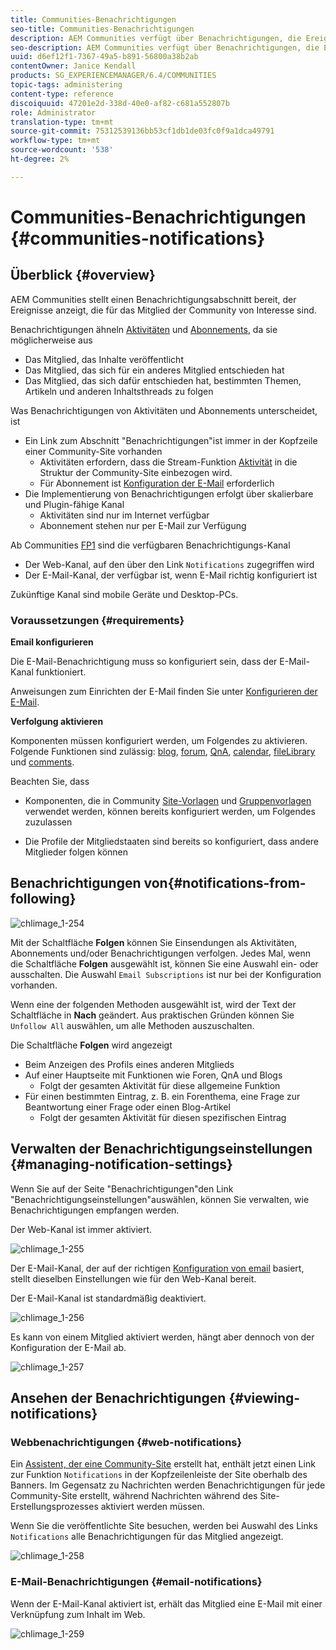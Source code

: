 ```yaml
---
title: Communities-Benachrichtigungen
seo-title: Communities-Benachrichtigungen
description: AEM Communities verfügt über Benachrichtigungen, die Ereignisse anzeigen, die für das angemeldete Community-Mitglied von Interesse sind
seo-description: AEM Communities verfügt über Benachrichtigungen, die Ereignisse anzeigen, die für das angemeldete Community-Mitglied von Interesse sind
uuid: d6ef12f1-7367-49a5-b891-56800a38b2ab
contentOwner: Janice Kendall
products: SG_EXPERIENCEMANAGER/6.4/COMMUNITIES
topic-tags: administering
content-type: reference
discoiquuid: 47201e2d-338d-40e0-af82-c681a552807b
role: Administrator
translation-type: tm+mt
source-git-commit: 75312539136bb53cf1db1de03fc0f9a1dca49791
workflow-type: tm+mt
source-wordcount: '538'
ht-degree: 2%

---
```



# Communities-Benachrichtigungen {#communities-notifications}

## Überblick {#overview}

AEM Communities stellt einen Benachrichtigungsabschnitt bereit, der Ereignisse anzeigt, die für das Mitglied der Community von Interesse sind.

Benachrichtigungen ähneln [Aktivitäten](essentials-activities.md) und [Abonnements](subscriptions.md), da sie möglicherweise aus

* Das Mitglied, das Inhalte veröffentlicht
* Das Mitglied, das sich für ein anderes Mitglied entschieden hat
* Das Mitglied, das sich dafür entschieden hat, bestimmten Themen, Artikeln und anderen Inhaltsthreads zu folgen

Was Benachrichtigungen von Aktivitäten und Abonnements unterscheidet, ist

* Ein Link zum Abschnitt &quot;Benachrichtigungen&quot;ist immer in der Kopfzeile einer Community-Site vorhanden
   * Aktivitäten erfordern, dass die Stream-Funktion [Aktivität](functions.md#activity-stream-function) in die Struktur der Community-Site einbezogen wird.
   * Für Abonnement ist [Konfiguration der E-Mail](email.md) erforderlich
* Die Implementierung von Benachrichtigungen erfolgt über skalierbare und Plugin-fähige Kanal
   * Aktivitäten sind nur im Internet verfügbar
   * Abonnement stehen nur per E-Mail zur Verfügung

Ab Communities [FP1](deploy-communities.md#latestfeaturepack) sind die verfügbaren Benachrichtigungs-Kanal

* Der Web-Kanal, auf den über den Link `Notifications` zugegriffen wird
* Der E-Mail-Kanal, der verfügbar ist, wenn E-Mail richtig konfiguriert ist

Zukünftige Kanal sind mobile Geräte und Desktop-PCs.

### Voraussetzungen {#requirements}

**Email konfigurieren**

Die E-Mail-Benachrichtigung muss so konfiguriert sein, dass der E-Mail-Kanal funktioniert.

Anweisungen zum Einrichten der E-Mail finden Sie unter [Konfigurieren der E-Mail](analytics.md).

**Verfolgung aktivieren**

Komponenten müssen konfiguriert werden, um Folgendes zu aktivieren. Folgende Funktionen sind zulässig: [blog](blog-feature.md), [forum](forum.md), [QnA](working-with-qna.md), [calendar](calendar.md), [fileLibrary](file-library.md) und [comments](comments.md).

Beachten Sie, dass

* Komponenten, die in Community [Site-Vorlagen](sites.md) und [Gruppenvorlagen](tools-groups.md) verwendet werden, können bereits konfiguriert werden, um Folgendes zuzulassen

* Die Profile der Mitgliedstaaten sind bereits so konfiguriert, dass andere Mitglieder folgen können

## Benachrichtigungen von{#notifications-from-following}

![chlimage_1-254](assets/chlimage_1-254.png)

Mit der Schaltfläche **Folgen** können Sie Einsendungen als Aktivitäten, Abonnements und/oder Benachrichtigungen verfolgen. Jedes Mal, wenn die Schaltfläche **Folgen** ausgewählt ist, können Sie eine Auswahl ein- oder ausschalten. Die Auswahl `Email Subscriptions` ist nur bei der Konfiguration vorhanden.

Wenn eine der folgenden Methoden ausgewählt ist, wird der Text der Schaltfläche in **Nach** geändert. Aus praktischen Gründen können Sie `Unfollow All` auswählen, um alle Methoden auszuschalten.

Die Schaltfläche **Folgen** wird angezeigt

* Beim Anzeigen des Profils eines anderen Mitglieds
* Auf einer Hauptseite mit Funktionen wie Foren, QnA und Blogs
   * Folgt der gesamten Aktivität für diese allgemeine Funktion
* Für einen bestimmten Eintrag, z. B. ein Forenthema, eine Frage zur Beantwortung einer Frage oder einen Blog-Artikel
   * Folgt der gesamten Aktivität für diesen spezifischen Eintrag

## Verwalten der Benachrichtigungseinstellungen {#managing-notification-settings}

Wenn Sie auf der Seite &quot;Benachrichtigungen&quot;den Link &quot;Benachrichtigungseinstellungen&quot;auswählen, können Sie verwalten, wie Benachrichtigungen empfangen werden.

Der Web-Kanal ist immer aktiviert.

![chlimage_1-255](assets/chlimage_1-255.png)

Der E-Mail-Kanal, der auf der richtigen [Konfiguration von email](email.md) basiert, stellt dieselben Einstellungen wie für den Web-Kanal bereit.

Der E-Mail-Kanal ist standardmäßig deaktiviert.

![chlimage_1-256](assets/chlimage_1-256.png)

Es kann von einem Mitglied aktiviert werden, hängt aber dennoch von der Konfiguration der E-Mail ab.

![chlimage_1-257](assets/chlimage_1-257.png)

## Ansehen der Benachrichtigungen {#viewing-notifications}

### Webbenachrichtigungen {#web-notifications}

Ein [Assistent, der eine Community-Site](sites-console.md) erstellt hat, enthält jetzt einen Link zur Funktion `Notifications` in der Kopfzeilenleiste der Site oberhalb des Banners. Im Gegensatz zu Nachrichten werden Benachrichtigungen für jede Community-Site erstellt, während Nachrichten während des Site-Erstellungsprozesses aktiviert werden müssen.

Wenn Sie die veröffentlichte Site besuchen, werden bei Auswahl des Links `Notifications` alle Benachrichtigungen für das Mitglied angezeigt.

![chlimage_1-258](assets/chlimage_1-258.png)

### E-Mail-Benachrichtigungen {#email-notifications}

Wenn der E-Mail-Kanal aktiviert ist, erhält das Mitglied eine E-Mail mit einer Verknüpfung zum Inhalt im Web.

![chlimage_1-259](assets/chlimage_1-259.png)

